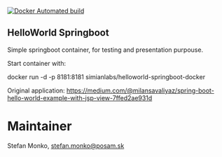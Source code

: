 [![Docker Automated build](https://img.shields.io/docker/automated/jrottenberg/ffmpeg.svg)]()

HelloWorld Springboot
---

Simple springboot container, for testing and presentation purpouse.

Start container with:

docker run -d -p 8181:8181 simianlabs/helloworld-springboot-docker

Original application:
https://medium.com/@milansavaliyaz/spring-boot-hello-world-example-with-jsp-view-7ffed2ae931d

Maintainer
======================
Stefan Monko, stefan.monko@posam.sk